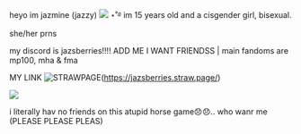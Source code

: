 heyo im jazmine (jazzy) ![](https://64.media.tumblr.com/25dc7a0f5819a06a692dd28f4d439293/f7b509a51ab1764e-62/s75x75_c1/d713cb389f2f39a4e0a1cf3b1608c48775fb7d4a.gifv)  ⋆˚࿔ im 15 years old and a cisgender girl, bisexual. she/her prns 

my discord is jazsberries!!!! ADD ME I WANT FRIENDSS | main fandoms are mp100, mha & fma

MY LINK  ![STRAWPAGE]()(https://jazsberries.straw.page/)

![](https://64.media.tumblr.com/423c215a244d2f4299e815ca37eb457d/92f95e418ff1b5db-f0/s540x810/1dac36a2b6a3bf3272692536245aae61d7bfe8c1.gif)

i literally hav no friends on this atupid horse game😞😞.. who wanr me (PLEASE PLEASE PLEAS)
